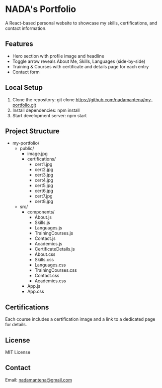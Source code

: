# NADA's Portfolio

A React-based personal website to showcase my skills, certifications, and contact information.

## Features

- Hero section with profile image and headline
- Toggle arrow reveals About Me, Skills, Languages (side-by-side)
- Training & Courses with certificate and details page for each entry
- Contact form

## Local Setup

1. Clone the repository:
   git clone https://github.com/nadamantena/my-portfolio.git
2. Install dependencies:
   npm install
3. Start development server:
   npm start

## Project Structure

- my-portfolio/
  - public/
    - image.jpg
    - certifications/
      - cert1.jpg
      - cert2.jpg
      - cert3.jpg
      - cert4.jpg
      - cert5.jpg
      - cert6.jpg
      - cert7.jpg
      - cert8.jpg
  - src/
    - components/
      - About.js
      - Skills.js
      - Languages.js
      - TrainingCourses.js
      - Contact.js
      - Academics.js
      - CertificateDetails.js
      - About.css
      - Skills.css
      - Languages.css
      - TrainingCourses.css
      - Contact.css
      - Academics.css
    - App.js
    - App.css

## Certifications

Each course includes a certification image and a link to a dedicated page for details.

## License

MIT License

## Contact

Email: nadamantena@gmail.com
